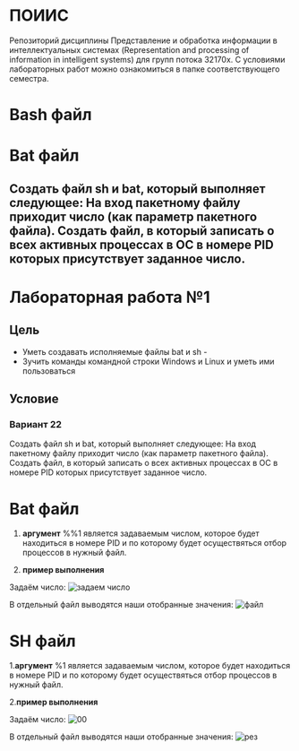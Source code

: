 


# ПОИИС
 Репозиторий дисциплины Представление и обработка информации в интеллектуальных системах 
 (Representation and processing of information in intelligent systems) для групп потока 32170х.
 С условиями лабораторных работ можно ознакомиться в папке соответствующего семестра.
# Bash файл 

# Bat файл 

## Создать файл sh и bat, который выполняет следующее: На вход пакетному файлу приходит число (как параметр пакетного файла). Создать файл, в  который записать о всех активных процессах в ОС в номере PID которых присутствует заданное число.

# Лабораторная работа №1

## Цель
-  Уметь создавать исполняемые файлы  bat и sh -
-  Зучить команды командной строки Windows и  Linux и уметь ими пользоваться

## Условие
### Вариант 22
Создать файл sh и bat, который выполняет следующее: На вход пакетному файлу приходит число (как параметр пакетного файла). Создать файл, в  который записать о всех активных процессах в ОС в номере PID которых присутствует заданное число.









# Bat файл 

                                     
1) **аргумент** %%1 является задаваемым числом, которое будет находиться в номере PID и по которому будет осуществяться отбор процессов в нужный файл.

2) **пример выполнения** 

Задаём число:
<image src="1.png" alt="задаем число">

В отдельный файл выводятся наши отобранные значения:
<image src="2.png" alt="файл">



# SН файл
1.**аргумент** %1 является задаваемым числом, которое будет находиться в номере PID и по которому будет осуществяться отбор процессов в нужный файл.

2.**пример выполнения** 
 
Задаём число:
<image src="4.png" alt="00">

В отдельный файл выводятся наши отобранные значения:
<image src="3.png" alt="рез">













